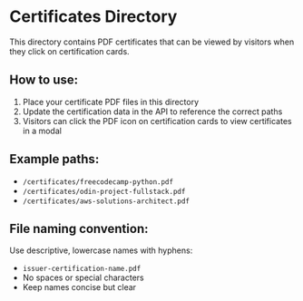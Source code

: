 # Certificates Directory

This directory contains PDF certificates that can be viewed by visitors when they click on certification cards.

## How to use:

1. Place your certificate PDF files in this directory
2. Update the certification data in the API to reference the correct paths
3. Visitors can click the PDF icon on certification cards to view certificates in a modal

## Example paths:
- `/certificates/freecodecamp-python.pdf`
- `/certificates/odin-project-fullstack.pdf`
- `/certificates/aws-solutions-architect.pdf`

## File naming convention:
Use descriptive, lowercase names with hyphens:
- `issuer-certification-name.pdf`
- No spaces or special characters
- Keep names concise but clear